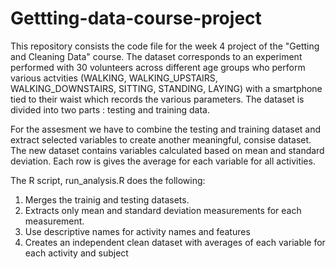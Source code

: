 # Gettting-data-course-project
This repository consists the code file for the week 4 project of the "Getting and Cleaning Data" course.
The dataset corresponds to an experiment performed with 30 volunteers across different age groups who perform various actvities (WALKING, WALKING_UPSTAIRS, WALKING_DOWNSTAIRS, SITTING, STANDING, LAYING) 
with a smartphone tied to their waist which records the various parameters.
The dataset is divided into two parts : testing and training data.

For the assesment we have to combine the testing and training dataset and extract selected variables to create another meaningful, consise dataset.
The new dataset contains variables calculated based on mean and standard deviation.
Each row is gives the average for each variable for all activities.

The R script, run_analysis.R does the following:
1. Merges the trainig and testing datasets.
2. Extracts only mean and standard deviation measurements for each measurement.
3. Use descriptive names for activity names and features
4. Creates an independent clean dataset with averages of each variable for each activity and subject

